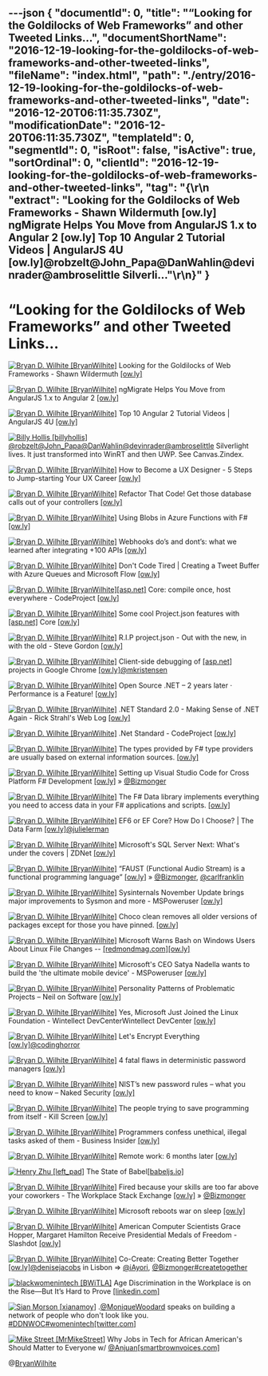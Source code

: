 ---json
{
  "documentId": 0,
  "title": "“Looking for the Goldilocks of Web Frameworks” and other Tweeted Links…",
  "documentShortName": "2016-12-19-looking-for-the-goldilocks-of-web-frameworks-and-other-tweeted-links",
  "fileName": "index.html",
  "path": "./entry/2016-12-19-looking-for-the-goldilocks-of-web-frameworks-and-other-tweeted-links",
  "date": "2016-12-20T06:11:35.730Z",
  "modificationDate": "2016-12-20T06:11:35.730Z",
  "templateId": 0,
  "segmentId": 0,
  "isRoot": false,
  "isActive": true,
  "sortOrdinal": 0,
  "clientId": "2016-12-19-looking-for-the-goldilocks-of-web-frameworks-and-other-tweeted-links",
  "tag": "{\r\n  \"extract\": \"Looking for the Goldilocks of Web Frameworks - Shawn Wildermuth [ow.ly] ngMigrate Helps You Move from AngularJS 1.x to Angular 2 [ow.ly] Top 10 Angular 2 Tutorial Videos | AngularJS 4U [ow.ly]@robzelt@John_Papa@DanWahlin@devinrader@ambroselittle Silverli...\"\r\n}"
}
---

# “Looking for the Goldilocks of Web Frameworks” and other Tweeted Links…

[<img alt="Bryan D. Wilhite [BryanWilhite]" src="https://songhay.blob.core.windows.net/shared-social-twitter/BryanWilhite.jpeg">](http://t.co/UNdqV0Z1zz "Bryan D. Wilhite [BryanWilhite]") Looking for the Goldilocks of Web Frameworks - Shawn Wildermuth [[ow.ly]](http://ow.ly/PldF306oiFe)

[<img alt="Bryan D. Wilhite [BryanWilhite]" src="https://songhay.blob.core.windows.net/shared-social-twitter/BryanWilhite.jpeg">](http://t.co/UNdqV0Z1zz "Bryan D. Wilhite [BryanWilhite]") ngMigrate Helps You Move from AngularJS 1.x to Angular 2 [[ow.ly]](http://ow.ly/puEf306tW17)

[<img alt="Bryan D. Wilhite [BryanWilhite]" src="https://songhay.blob.core.windows.net/shared-social-twitter/BryanWilhite.jpeg">](http://t.co/UNdqV0Z1zz "Bryan D. Wilhite [BryanWilhite]") Top 10 Angular 2 Tutorial Videos | AngularJS 4U [[ow.ly]](http://ow.ly/bybZ306mH0f)

[<img alt="Billy Hollis [billyhollis]" src="https://songhay.blob.core.windows.net/shared-social-twitter/billyhollis.jpeg">](http://t.co/5lDLIXYDXi "Billy Hollis [billyhollis]")[@robzelt](http://twitter.com/robzelt)[@John_Papa](http://twitter.com/John_Papa)[@DanWahlin](http://twitter.com/DanWahlin)[@devinrader](http://twitter.com/devinrader)[@ambroselittle](http://twitter.com/ambroselittle) Silverlight lives. It just transformed into WinRT and then UWP. See Canvas.Zindex.

[<img alt="Bryan D. Wilhite [BryanWilhite]" src="https://songhay.blob.core.windows.net/shared-social-twitter/BryanWilhite.jpeg">](http://t.co/UNdqV0Z1zz "Bryan D. Wilhite [BryanWilhite]") How to Become a UX Designer - 5 Steps to Jump-starting Your UX Career [[ow.ly]](http://ow.ly/j98v306qHrm)

[<img alt="Bryan D. Wilhite [BryanWilhite]" src="https://songhay.blob.core.windows.net/shared-social-twitter/BryanWilhite.jpeg">](http://t.co/UNdqV0Z1zz "Bryan D. Wilhite [BryanWilhite]") Refactor That Code! Get those database calls out of your controllers [[ow.ly]](http://ow.ly/DXwt306qGuw)

[<img alt="Bryan D. Wilhite [BryanWilhite]" src="https://songhay.blob.core.windows.net/shared-social-twitter/BryanWilhite.jpeg">](http://t.co/UNdqV0Z1zz "Bryan D. Wilhite [BryanWilhite]") Using Blobs in Azure Functions with F# [[ow.ly]](http://ow.ly/sx4C306l8R4)

[<img alt="Bryan D. Wilhite [BryanWilhite]" src="https://songhay.blob.core.windows.net/shared-social-twitter/BryanWilhite.jpeg">](http://t.co/UNdqV0Z1zz "Bryan D. Wilhite [BryanWilhite]") Webhooks do’s and dont’s: what we learned after integrating +100 APIs [[ow.ly]](http://ow.ly/pPAx306tVXb)

[<img alt="Bryan D. Wilhite [BryanWilhite]" src="https://songhay.blob.core.windows.net/shared-social-twitter/BryanWilhite.jpeg">](http://t.co/UNdqV0Z1zz "Bryan D. Wilhite [BryanWilhite]") Don't Code Tired | Creating a Tweet Buffer with Azure Queues and Microsoft Flow [[ow.ly]](http://ow.ly/k4hJ306sYSk)

[<img alt="Bryan D. Wilhite [BryanWilhite]" src="https://songhay.blob.core.windows.net/shared-social-twitter/BryanWilhite.jpeg">](http://t.co/UNdqV0Z1zz "Bryan D. Wilhite [BryanWilhite]")[[asp.net]](http://ASP.NET) Core: compile once, host everywhere - CodeProject [[ow.ly]](http://ow.ly/bLyk306qG6t)

[<img alt="Bryan D. Wilhite [BryanWilhite]" src="https://songhay.blob.core.windows.net/shared-social-twitter/BryanWilhite.jpeg">](http://t.co/UNdqV0Z1zz "Bryan D. Wilhite [BryanWilhite]") Some cool Project.json features with [[asp.net]](http://ASP.NET) Core [[ow.ly]](http://ow.ly/83Pb306qG0d)

[<img alt="Bryan D. Wilhite [BryanWilhite]" src="https://songhay.blob.core.windows.net/shared-social-twitter/BryanWilhite.jpeg">](http://t.co/UNdqV0Z1zz "Bryan D. Wilhite [BryanWilhite]") R.I.P project.json - Out with the new, in with the old - Steve Gordon [[ow.ly]](http://ow.ly/uFe2306qFRJ)

[<img alt="Bryan D. Wilhite [BryanWilhite]" src="https://songhay.blob.core.windows.net/shared-social-twitter/BryanWilhite.jpeg">](http://t.co/UNdqV0Z1zz "Bryan D. Wilhite [BryanWilhite]") Client-side debugging of [[asp.net]](http://ASP.NET) projects in Google Chrome [[ow.ly]](http://ow.ly/LwQM306qFzT)[@mkristensen](http://twitter.com/mkristensen)

[<img alt="Bryan D. Wilhite [BryanWilhite]" src="https://songhay.blob.core.windows.net/shared-social-twitter/BryanWilhite.jpeg">](http://t.co/UNdqV0Z1zz "Bryan D. Wilhite [BryanWilhite]") Open Source .NET – 2 years later · Performance is a Feature! [[ow.ly]](http://ow.ly/lQqB306tVhe)

[<img alt="Bryan D. Wilhite [BryanWilhite]" src="https://songhay.blob.core.windows.net/shared-social-twitter/BryanWilhite.jpeg">](http://t.co/UNdqV0Z1zz "Bryan D. Wilhite [BryanWilhite]") .NET Standard 2.0 - Making Sense of .NET Again - Rick Strahl's Web Log [[ow.ly]](http://ow.ly/patC306tVE8)

[<img alt="Bryan D. Wilhite [BryanWilhite]" src="https://songhay.blob.core.windows.net/shared-social-twitter/BryanWilhite.jpeg">](http://t.co/UNdqV0Z1zz "Bryan D. Wilhite [BryanWilhite]") .Net Standard - CodeProject [[ow.ly]](http://ow.ly/ohSl306oiMm)

[<img alt="Bryan D. Wilhite [BryanWilhite]" src="https://songhay.blob.core.windows.net/shared-social-twitter/BryanWilhite.jpeg">](http://t.co/UNdqV0Z1zz "Bryan D. Wilhite [BryanWilhite]") The types provided by F# type providers are usually based on external information sources. [[ow.ly]](http://ow.ly/VXGq306tG9p)

[<img alt="Bryan D. Wilhite [BryanWilhite]" src="https://songhay.blob.core.windows.net/shared-social-twitter/BryanWilhite.jpeg">](http://t.co/UNdqV0Z1zz "Bryan D. Wilhite [BryanWilhite]") Setting up Visual Studio Code for Cross Platform F# Development [[ow.ly]](http://ow.ly/6yPo306qGhm) » [@Bizmonger](http://twitter.com/Bizmonger)

[<img alt="Bryan D. Wilhite [BryanWilhite]" src="https://songhay.blob.core.windows.net/shared-social-twitter/BryanWilhite.jpeg">](http://t.co/UNdqV0Z1zz "Bryan D. Wilhite [BryanWilhite]") The F# Data library implements everything you need to access data in your F# applications and scripts. [[ow.ly]](http://ow.ly/mhGV306tGn4)

[<img alt="Bryan D. Wilhite [BryanWilhite]" src="https://songhay.blob.core.windows.net/shared-social-twitter/BryanWilhite.jpeg">](http://t.co/UNdqV0Z1zz "Bryan D. Wilhite [BryanWilhite]") EF6 or EF Core? How Do I Choose? | The Data Farm [[ow.ly]](http://ow.ly/RBTc306tVTe)[@julielerman](http://twitter.com/julielerman)

[<img alt="Bryan D. Wilhite [BryanWilhite]" src="https://songhay.blob.core.windows.net/shared-social-twitter/BryanWilhite.jpeg">](http://t.co/UNdqV0Z1zz "Bryan D. Wilhite [BryanWilhite]") Microsoft's SQL Server Next: What's under the covers | ZDNet [[ow.ly]](http://ow.ly/mrbv306ryIG)

[<img alt="Bryan D. Wilhite [BryanWilhite]" src="https://songhay.blob.core.windows.net/shared-social-twitter/BryanWilhite.jpeg">](http://t.co/UNdqV0Z1zz "Bryan D. Wilhite [BryanWilhite]") “FAUST (Functional Audio Stream) is a functional programming language” [[ow.ly]](http://ow.ly/LFoy306qIyR) » [@Bizmonger](http://twitter.com/Bizmonger), [@carlfranklin](http://twitter.com/carlfranklin)

[<img alt="Bryan D. Wilhite [BryanWilhite]" src="https://songhay.blob.core.windows.net/shared-social-twitter/BryanWilhite.jpeg">](http://t.co/UNdqV0Z1zz "Bryan D. Wilhite [BryanWilhite]") Sysinternals November Update brings major improvements to Sysmon and more - MSPoweruser [[ow.ly]](http://ow.ly/TJRs306l90P)

[<img alt="Bryan D. Wilhite [BryanWilhite]" src="https://songhay.blob.core.windows.net/shared-social-twitter/BryanWilhite.jpeg">](http://t.co/UNdqV0Z1zz "Bryan D. Wilhite [BryanWilhite]") Choco clean removes all older versions of packages except for those you have pinned. [[ow.ly]](http://ow.ly/GGQ0306tOv9)

[<img alt="Bryan D. Wilhite [BryanWilhite]" src="https://songhay.blob.core.windows.net/shared-social-twitter/BryanWilhite.jpeg">](http://t.co/UNdqV0Z1zz "Bryan D. Wilhite [BryanWilhite]") Microsoft Warns Bash on Windows Users About Linux File Changes -- [[redmondmag.com]](http://Redmondmag.com)[[ow.ly]](http://ow.ly/I8iJ306lzBt)

[<img alt="Bryan D. Wilhite [BryanWilhite]" src="https://songhay.blob.core.windows.net/shared-social-twitter/BryanWilhite.jpeg">](http://t.co/UNdqV0Z1zz "Bryan D. Wilhite [BryanWilhite]") Microsoft's CEO Satya Nadella wants to build the 'the ultimate mobile device' - MSPoweruser [[ow.ly]](http://ow.ly/CaPA306ryDx)

[<img alt="Bryan D. Wilhite [BryanWilhite]" src="https://songhay.blob.core.windows.net/shared-social-twitter/BryanWilhite.jpeg">](http://t.co/UNdqV0Z1zz "Bryan D. Wilhite [BryanWilhite]") Personality Patterns of Problematic Projects – Neil on Software [[ow.ly]](http://ow.ly/XGr3306oi3u)

[<img alt="Bryan D. Wilhite [BryanWilhite]" src="https://songhay.blob.core.windows.net/shared-social-twitter/BryanWilhite.jpeg">](http://t.co/UNdqV0Z1zz "Bryan D. Wilhite [BryanWilhite]") Yes, Microsoft Just Joined the Linux Foundation - Wintellect DevCenterWintellect DevCenter [[ow.ly]](http://ow.ly/4Aah306oiUd)

[<img alt="Bryan D. Wilhite [BryanWilhite]" src="https://songhay.blob.core.windows.net/shared-social-twitter/BryanWilhite.jpeg">](http://t.co/UNdqV0Z1zz "Bryan D. Wilhite [BryanWilhite]") Let's Encrypt Everything [[ow.ly]](http://ow.ly/mjMa306rya4)[@codinghorror](http://twitter.com/codinghorror)

[<img alt="Bryan D. Wilhite [BryanWilhite]" src="https://songhay.blob.core.windows.net/shared-social-twitter/BryanWilhite.jpeg">](http://t.co/UNdqV0Z1zz "Bryan D. Wilhite [BryanWilhite]") 4 fatal flaws in deterministic password managers [[ow.ly]](http://ow.ly/VxVp306qHmp)

[<img alt="Bryan D. Wilhite [BryanWilhite]" src="https://songhay.blob.core.windows.net/shared-social-twitter/BryanWilhite.jpeg">](http://t.co/UNdqV0Z1zz "Bryan D. Wilhite [BryanWilhite]") NIST’s new password rules – what you need to know – Naked Security [[ow.ly]](http://ow.ly/6Hhw306ryoX)

[<img alt="Bryan D. Wilhite [BryanWilhite]" src="https://songhay.blob.core.windows.net/shared-social-twitter/BryanWilhite.jpeg">](http://t.co/UNdqV0Z1zz "Bryan D. Wilhite [BryanWilhite]") The people trying to save programming from itself - Kill Screen [[ow.ly]](http://ow.ly/KMBI306ryt6)

[<img alt="Bryan D. Wilhite [BryanWilhite]" src="https://songhay.blob.core.windows.net/shared-social-twitter/BryanWilhite.jpeg">](http://t.co/UNdqV0Z1zz "Bryan D. Wilhite [BryanWilhite]") Programmers confess unethical, illegal tasks asked of them - Business Insider [[ow.ly]](http://ow.ly/Ilhj306m9Ch)

[<img alt="Bryan D. Wilhite [BryanWilhite]" src="https://songhay.blob.core.windows.net/shared-social-twitter/BryanWilhite.jpeg">](http://t.co/UNdqV0Z1zz "Bryan D. Wilhite [BryanWilhite]") Remote work: 6 months later [[ow.ly]](http://ow.ly/F8fd306oiy7)

[<img alt="Henry Zhu [left_pad]" src="https://songhay.blob.core.windows.net/shared-social-twitter/left_pad.jpeg">](https://t.co/enXQ6ysUin "Henry Zhu [left_pad]") The State of Babel[[babeljs.io]](https://babeljs.io/blog/2016/12/07/the-state-of-babel)

[<img alt="Bryan D. Wilhite [BryanWilhite]" src="https://songhay.blob.core.windows.net/shared-social-twitter/BryanWilhite.jpeg">](http://t.co/UNdqV0Z1zz "Bryan D. Wilhite [BryanWilhite]") Fired because your skills are too far above your coworkers - The Workplace Stack Exchange [[ow.ly]](http://ow.ly/u8HI306qJtq) » [@Bizmonger](http://twitter.com/Bizmonger)

[<img alt="Bryan D. Wilhite [BryanWilhite]" src="https://songhay.blob.core.windows.net/shared-social-twitter/BryanWilhite.jpeg">](http://t.co/UNdqV0Z1zz "Bryan D. Wilhite [BryanWilhite]") Microsoft reboots war on sleep [[ow.ly]](http://ow.ly/ypHk306qI1b)

[<img alt="Bryan D. Wilhite [BryanWilhite]" src="https://songhay.blob.core.windows.net/shared-social-twitter/BryanWilhite.jpeg">](http://t.co/UNdqV0Z1zz "Bryan D. Wilhite [BryanWilhite]") American Computer Scientists Grace Hopper, Margaret Hamilton Receive Presidential Medals of Freedom - Slashdot [[ow.ly]](http://ow.ly/Fr1h306sYmb)

[<img alt="Bryan D. Wilhite [BryanWilhite]" src="https://songhay.blob.core.windows.net/shared-social-twitter/BryanWilhite.jpeg">](http://t.co/UNdqV0Z1zz "Bryan D. Wilhite [BryanWilhite]") Co-Create: Creating Better Together [[ow.ly]](http://ow.ly/eGLg306toGi)[@denisejacobs](http://twitter.com/denisejacobs) in Lisbon =&gt; [@iAyori](http://twitter.com/iAyori), [@Bizmonger](http://twitter.com/Bizmonger)[#createtogether](http://twitter.com/search?q=%23createtogether)

[<img alt="blackwomenintech [BWiTLA]" src="https://songhay.blob.core.windows.net/shared-social-twitter/BWiTLA.jpeg">](https://t.co/Z1JeN5MH6T "blackwomenintech [BWiTLA]") Age Discrimination in the Workplace is on the Rise—But It’s Hard to Prove [[linkedin.com]](https://www.linkedin.com/pulse/age-discrimination-workplace-risebut-its-hard-prove-john-mcdermott)

[<img alt="Sian Morson [xianamoy]" src="https://songhay.blob.core.windows.net/shared-social-twitter/xianamoy.jpg">](https://t.co/kptZSKAnC3 "Sian Morson [xianamoy]") .[@MoniqueWoodard](http://twitter.com/MoniqueWoodard) speaks on building a network of people who don't look like you. [#DDNWOC](http://twitter.com/search?q=%23DDNWOC)[#womenintech](http://twitter.com/search?q=%23womenintech)[[twitter.com]](https://twitter.com/xianamoy/status/806611107435581440/photo/1)

[<img alt="Mike Street [MrMikeStreet]" src="https://songhay.blob.core.windows.net/shared-social-twitter/MrMikeStreet.jpg">](http://t.co/hvRhabQ8LD "Mike Street [MrMikeStreet]") Why Jobs in Tech for African American's Should Matter to Everyone w/ [@Anjuan](http://twitter.com/Anjuan)[[smartbrownvoices.com]](http://smartbrownvoices.com/podcast/jobs-tech-african-american-matter-everyone-w-anjuan/?utm_source=ReviveOldPost&utm_medium=social&utm_campaign=ReviveOldPost)

@[BryanWilhite](https://twitter.com/BryanWilhite)
